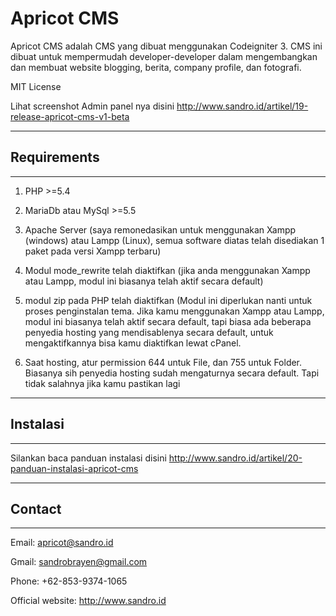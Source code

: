 # Apricot CMS

Apricot CMS adalah CMS yang dibuat menggunakan Codeigniter 3.
CMS ini dibuat untuk mempermudah developer-developer dalam mengembangkan dan membuat website blogging, berita, company profile, dan fotografi.

MIT License

Lihat screenshot Admin panel nya disini
<http://www.sandro.id/artikel/19-release-apricot-cms-v1-beta>

*******************
## Requirements
*******************
1. PHP >=5.4
2. MariaDb atau MySql >=5.5
3. Apache Server
(saya remonedasikan untuk menggunakan Xampp (windows) atau Lampp (Linux), semua software diatas telah disediakan 1 paket pada versi Xampp terbaru)
 
4. Modul mode_rewrite telah diaktifkan (jika anda menggunakan Xampp atau Lampp, modul ini biasanya telah aktif secara default)
5. modul zip pada PHP telah diaktifkan (Modul ini diperlukan nanti untuk proses penginstalan tema. Jika kamu menggunakan Xampp atau Lampp, modul ini biasanya telah aktif secara default, tapi biasa ada beberapa penyedia hosting yang mendisablenya secara default, untuk mengaktifkannya bisa kamu diaktifkan lewat cPanel.
6. Saat hosting, atur permission 644 untuk File, dan 755 untuk Folder. Biasanya sih penyedia hosting sudah mengaturnya secara default. Tapi tidak salahnya jika kamu pastikan lagi


*******************
## Instalasi
*******************
Silankan baca panduan instalasi disini <http://www.sandro.id/artikel/20-panduan-instalasi-apricot-cms>



*******************
## Contact
*******************
Email: apricot@sandro.id

Gmail: sandrobrayen@gmail.com

Phone: +62-853-9374-1065 

Official website: <http://www.sandro.id>

